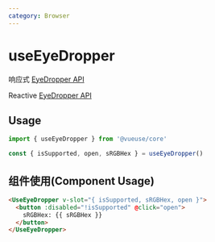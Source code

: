 ```yaml
---
category: Browser
---
```


# useEyeDropper

响应式 [EyeDropper API](https://developer.mozilla.org/en-US/docs/Web/API/EyeDropper_API)

Reactive [EyeDropper API](https://developer.mozilla.org/en-US/docs/Web/API/EyeDropper_API)

## Usage

```ts
import { useEyeDropper } from '@vueuse/core'

const { isSupported, open, sRGBHex } = useEyeDropper()
```

## 组件使用(Component Usage)

```html
<UseEyeDropper v-slot="{ isSupported, sRGBHex, open }">
  <button :disabled="!isSupported" @click="open">
    sRGBHex: {{ sRGBHex }}
  </button>
</UseEyeDropper>
```
